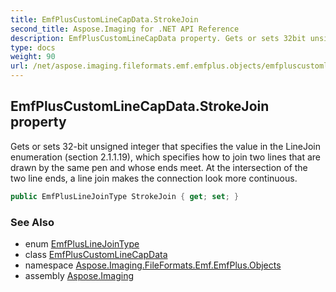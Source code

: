 ```yaml
---
title: EmfPlusCustomLineCapData.StrokeJoin
second_title: Aspose.Imaging for .NET API Reference
description: EmfPlusCustomLineCapData property. Gets or sets 32bit unsigned integer that specifies the value in the LineJoin enumeration section 2.1.1.19 which specifies how to join two lines that are drawn by the same pen and whose ends meet. At the intersection of the two line ends a line join makes the connection look more continuous
type: docs
weight: 90
url: /net/aspose.imaging.fileformats.emf.emfplus.objects/emfpluscustomlinecapdata/strokejoin/
---
```

## EmfPlusCustomLineCapData.StrokeJoin property

Gets or sets 32-bit unsigned integer that specifies the value in the LineJoin enumeration (section 2.1.1.19), which specifies how to join two lines that are drawn by the same pen and whose ends meet. At the intersection of the two line ends, a line join makes the connection look more continuous.

```csharp
public EmfPlusLineJoinType StrokeJoin { get; set; }
```

### See Also

* enum [EmfPlusLineJoinType](../../../aspose.imaging.fileformats.emf.emfplus.consts/emfpluslinejointype/)
* class [EmfPlusCustomLineCapData](../)
* namespace [Aspose.Imaging.FileFormats.Emf.EmfPlus.Objects](../../emfpluscustomlinecapdata/)
* assembly [Aspose.Imaging](../../../)


